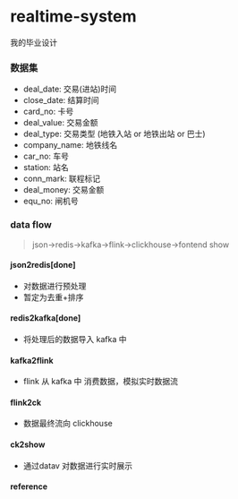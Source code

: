 # realtime-system
我的毕业设计

### 数据集
- deal_date: 交易(进站)时间
- close_date: 结算时间
- card_no: 卡号
- deal_value: 交易金额
- deal_type: 交易类型 (地铁入站 or 地铁出站 or 巴士)
- company_name: 地铁线名
- car_no: 车号
- station: 站名
- conn_mark: 联程标记
- deal_money: 交易金额
- equ_no: 闸机号

### data flow
> json->redis->kafka->flink->clickhouse->fontend show

#### json2redis[done]
- 对数据进行预处理
- 暂定为去重+排序
#### redis2kafka[done]
- 将处理后的数据导入 kafka 中

#### kafka2flink
- flink 从 kafka 中 消费数据，模拟实时数据流

#### flink2ck
- 数据最终流向 clickhouse

#### ck2show
- 通过datav 对数据进行实时展示

#### reference


